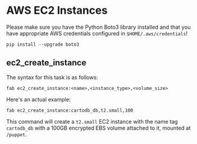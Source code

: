 # AWS EC2 Instances

Please make sure you have the Python Boto3 library installed and that you have
appropriate AWS credentials configured in `$HOME/.aws/credentials`!

```shell
pip install --upgrade boto3
```

## ec2_create_instance

The syntax for this task is as follows:

```shell
fab ec2_create_instance:<name>,<instance_type>,<volume_size>
```

Here's an actual example:

```shell
fab ec2_create_instance:cartodb_db,t2.small,100
```

This command will create a `t2.small` EC2 instance with the name tag
`cartodb_db` with a 100GB encrypted EBS volume attached to it, mounted at
`/puppet`.
